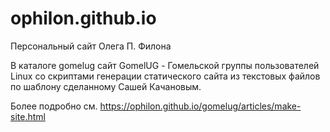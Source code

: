 # ophilon.github.io

Персональный сайт Олега П. Филона

В каталоге gomelug сайт GomelUG - Гомельской группы пользователей Linux
cо скриптами генерации статического сайта из текстовых файлов по шаблону
сделанному Сашей Качановым.

Более подробно см. <https://ophilon.github.io/gomelug/articles/make-site.html>

